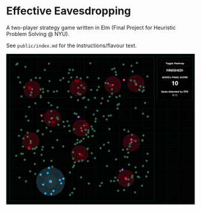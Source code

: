 # Effective Eavesdropping

A two-player strategy game written in Elm (Final Project for Heuristic Problem Solving @ NYU). 

See `public/index.md` for the instructions/flavour text. 

![screenshot](public/screenshot.png)